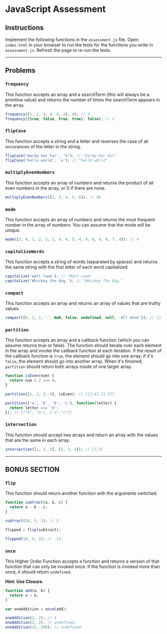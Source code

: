 # JavaScript Assessment

## Instructions

Implement the following functions in the `assessment.js` file. Open `index.html` in your browser to run the tests for the functions you write in `assessment.js`. Refresh the page to re-run the tests.

---

## Problems

### `frequency`

This function accepts an array and a searchTerm (this will always be a primitive value) and returns the number of times the searchTerm appears in the array.

```js
frequency([1, 2, 3, 4, 4, 4], 4); // 3
frequency([true, false, true, true], false); // 1
```

### `flipCase`

This function accepts a string and a letter and reverses the case of all occurances of the letter in the string.

```js
flipCase('Hardy har har', 'h'); // "hardy Har Har"
flipCase('hello world', 'o'); // "hellO wOrld"
```

### `multiplyEvenNumbers`

This function accepts an array of numbers and returns the product of all even numbers in the array, or 0 if there are none.

```js
multiplyEvenNumbers([2, 3, 4, 5, 6]); // 48
```

### `mode`

This function accepts an array of numbers and returns the most frequent number in the array of numbers. You can assume that the mode will be unique.

```js
mode([2, 4, 1, 2, 3, 3, 4, 4, 5, 4, 4, 6, 4, 6, 7, 4]); // 4
```

### `capitalizeWords`

This function accepts a string of words (separated by spaces) and returns the same string with the first letter of each word capitalized.

```js
capitalize('matt lane'); // "Matt Lane"
capitalize('Whiskey the dog.'); // "Whiskey The Dog."
```

### `compact`

This function accepts an array and returns an array of values that are truthy values.

```js
compact([0, 1, 2, '', NaN, false, undefined, null, 'All done']); // [1,2, "All done"]
```

### `partition`

This function accepts an array and a callback function (which you can assume returns true or false). The function should iterate over each element in the array and invoke the callback function at each iteration. If the result of the callback function is `true`, the element should go into one array; if it's `false`, the element should go into another array. When it's finished, `partition` should return both arrays inside of one larger array.

```js
function isEven(num) {
  return num % 2 === 0;
}

partition([1, 2, 3, 4], isEven); // [[2,4],[1,3]]

partition(['a', 'b', 'b', 'c'], function(letter) {
  return letter === 'b';
}); // [["b", "b"], ["a","c"]]
```

### `intersection`

This function should accept two arrays and return an array with the values that are the same in each array.

```js
intersection([1, 2, 3], [2, 3, 4]); // [2,3]
```

---

## BONUS SECTION

### `flip`

This function should return another function with the arguments switched.

```js
function subtract(a, b, c) {
  return a - b - c;
}

subtract(10, 5, 2); // 3

flipped = flip(subtract);

flipped(10, 5, 2); // -13
```

### `once`

This Higher Order Function accepts a function and returns a version of that function that can only be invoked once. If the function is invoked more than once, it should return `undefined`.

**Hint: Use Closure.**

```js
function add(a, b) {
  return a + b;
}

var oneAddition = once(add);

oneAddition(2, 2); // 4
oneAddition(2, 2); // undefined
oneAddition(12, 200); // undefined
```
